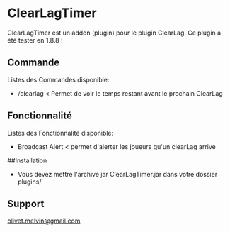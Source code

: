 
# ClearLagTimer

ClearLagTimer est un addon (plugin) pour le plugin ClearLag.
Ce plugin a été tester en 1.8.8 !


## Commande

Listes des Commandes disponible:

- /clearlag < Permet de voir le temps restant avant le prochain ClearLag

## Fonctionnalité
Listes des Fonctionnalité disponible:

- Broadcast Alert < permet d'alerter les joueurs qu'un clearLag arrive

##Installation

- Vous devez mettre l'archive jar ClearLagTimer.jar dans votre dossier plugins/

## Support

 olivet.melvin@gmail.com

